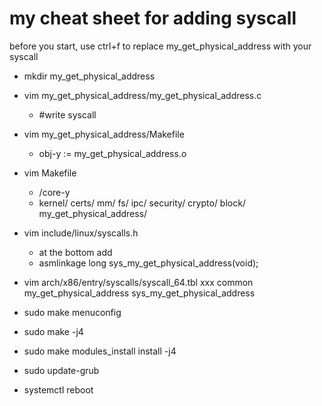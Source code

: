 # my cheat sheet for adding syscall
before you start, use ctrl+f to replace my_get_physical_address with your syscall

- mkdir my_get_physical_address
- vim my_get_physical_address/my_get_physical_address.c
    - #write syscall
- vim my_get_physical_address/Makefile
    - obj-y := my_get_physical_address.o
- vim Makefile
    - /core-y
    - kernel/ certs/ mm/ fs/ ipc/ security/ crypto/ block/ my_get_physical_address/

- vim include/linux/syscalls.h
    - at the bottom add
    - asmlinkage long sys_my_get_physical_address(void);
- vim arch/x86/entry/syscalls/syscall_64.tbl
    xxx     common  my_get_physical_address                sys_my_get_physical_address
- sudo make menuconfig
- sudo make -j4
- sudo make modules_install install -j4
- sudo update-grub
- systemctl reboot